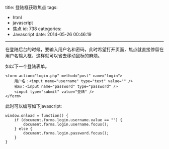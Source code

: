 title: 登陆框获取焦点
tags:
  - html
  - javascript
  - 焦点
id: 738
categories:
  - Javascript
date: 2014-05-26 00:46:19
---

在登陆后台的时候，要输入用户名和密码，此时希望打开页面，焦点就直接停留在用户名输入框，这样就可以省去移动鼠标的麻烦。

如以下一个登陆表单。
```
<form action="login.php" method="post" name="login">
    用户名：<input name="username" type="text" value="" />
    密码：<input name="password" type="password" />
    <input type="submit" value="登陆" />
</form>
```
此时可以编写如下javascript:
```
window.onload = function() {
    if (document.forms.login.username.value == "") {
        document.forms.login.username.focus();
    } else {
        document.forms.login.password.focus();
    }
}
```
